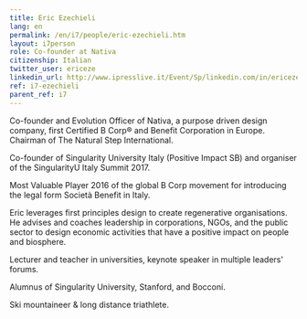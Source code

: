```yaml
---
title: Eric Ezechieli
lang: en
permalink: /en/i7/people/eric-ezechieli.htm
layout: i7person
role: Co-founder at Nativa
citizenship: Italian
twitter_user: ericeze
linkedin_url: http://www.ipresslive.it/Event/Sp/linkedin.com/in/ericezechieli
ref: i7-ezechieli
parent_ref: i7
---
```

Co-founder and Evolution Officer of Nativa, a purpose driven design company, first Certified B Corp® and Benefit Corporation in Europe. Chairman of The Natural Step International.

Co-founder of Singularity University Italy (Positive Impact SB) and organiser of the SingularityU Italy Summit 2017.

Most Valuable Player 2016 of the global B Corp movement for introducing the legal form Società Benefit in Italy.

Eric leverages first principles design to create regenerative organisations. He advises and coaches leadership in corporations, NGOs, and the public sector to design economic activities that have a positive impact on people and biosphere.

Lecturer and teacher in universities, keynote speaker in multiple leaders' forums.

Alumnus of Singularity University, Stanford, and Bocconi.

Ski mountaineer & long distance triathlete.
